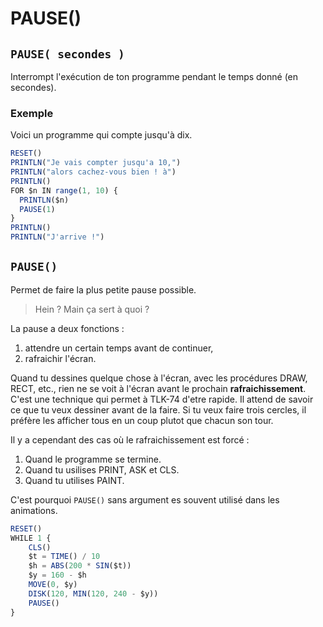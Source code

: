 # PAUSE()

## `PAUSE( secondes )`

Interrompt l'exécution de ton programme pendant le temps
donné (en secondes).

### Exemple

Voici un programme qui compte jusqu'à dix.

```ts
RESET()
PRINTLN("Je vais compter jusqu'a 10,")
PRINTLN("alors cachez-vous bien ! à")
PRINTLN()
FOR $n IN range(1, 10) {
  PRINTLN($n)
  PAUSE(1)
}
PRINTLN()
PRINTLN("J'arrive !")
```

## `PAUSE()`

Permet de faire la plus petite pause possible.

> Hein ? Main ça sert à quoi ?

La pause a deux fonctions :

1. attendre un certain temps avant de continuer,
2. rafraichir l'écran.

Quand tu dessines quelque chose à l'écran, avec les procédures
DRAW, RECT, etc., rien ne se voit à l'écran avant le prochain
__rafraichissement__. C'est une technique qui permet à TLK-74
d'etre rapide. Il attend de savoir ce que tu veux dessiner
avant de la faire.
Si tu veux faire trois cercles, il préfère les afficher
tous en un coup plutot que chacun son tour.

Il y a cependant des cas où le rafraichissement est forcé :

1. Quand le programme se termine.
2. Quand tu usilises PRINT, ASK et CLS.
3. Quand tu utilises PAINT.

C'est pourquoi `PAUSE()` sans argument es souvent utilisé dans les animations.

```ts
RESET()
WHILE 1 {
    CLS()
    $t = TIME() / 10
    $h = ABS(200 * SIN($t))
    $y = 160 - $h
    MOVE(0, $y)
    DISK(120, MIN(120, 240 - $y))
    PAUSE()
}
```
